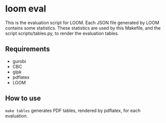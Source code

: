 # loom eval

This is the evaluation script for LOOM. Each JSON file generated by LOOM contains some statistics. These statistics are used by this Makefile, and the script scripts/tables.py, to render the evaluation tables.

## Requirements

 * gurobi
 * CBC
 * glpk
 * pdflatex
 * LOOM

## How to use

`make tables` generates PDF tables, rendered by pdflatex, for each evaluation.

